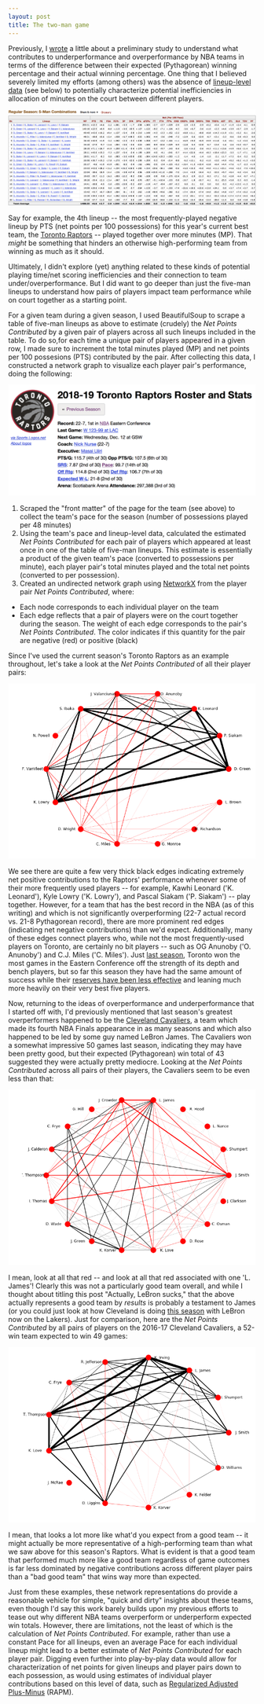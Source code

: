 ```yaml
---
layout: post
title: The two-man game
---
```


Previously, I [wrote](https://douglaswlee.github.io/NBA-Performance/) a little about a preliminary study to understand what contributes to underperformance and overperformance by NBA teams in terms of the difference between their expected (Pythagorean) winning percentage and their actual winning percentage. One thing that I believed severely limited my efforts (among others) was the absence of [lineup-level data](https://www.basketball-reference.com/teams/TOR/2019/lineups/) (see below) to potentially characterize potential inefficiencies in allocation of minutes on the court between different players.

<p align="center">
  <img src="../assets/img/Lineups.png">
</p>

Say for example, the 4th lineup -- the most frequently-played negative lineup by PTS (net points per 100 possessions) for this year's current best team, the [Toronto Raptors](https://www.theringer.com/nba/2018/12/6/18128576/raptors-sixers-elite-east) -- played together over more minutes (MP). That *might* be something that hinders an otherwise high-performing team from winning as much as it should.

Ultimately, I didn't explore (yet) anything related to these kinds of potential playing time/net scoring inefficiencies and their connection to team under/overperformance. But I did want to go deeper than just the five-man lineups to understand how pairs of players impact team performance while on court together as a starting point.

For a given team during a given season, I used BeautifulSoup to scrape a table of five-man lineups as above to estimate (crudely) the *Net Points Contributed* by a given pair of players across all such lineups included in the table. To do so,for  each time a unique pair of players appeared in a given row, I made sure to increment the total minutes played (MP) and net points per 100 possesions (PTS) contributed by the pair. After collecting this data, I constructed a network graph to visualize each player pair's performance, doing the following: 

<p align="center">
  <img src="../assets/img/Pace.png">
</p>

1. Scraped the "front matter" of the page for the team (see above) to collect the team's pace for the season (number of possessions played per 48 minutes)
2. Using the team's pace and lineup-level data, calculated the estimated *Net Points Contributed* for each pair of players which appeared at least once in one of the table of five-man lineups. This estimate is essentially a product of the given team's pace (converted to possessions per minute), each player pair's total minutes played and the total net points (converted to per possession).
3. Created an undirected network graph using [NetworkX](https://networkx.github.io) from the player pair *Net Points Contributed*, where:
* Each node corresponds to each individual player on the team
* Each edge reflects that a pair of players were on the court together during the season. The weight of each edge corresponds to the pair's *Net Points Contributed*. The color indicates if this quantity for the pair are negative (red) or positive (black)

Since I've used the current season's Toronto Raptors as an example throughout, let's take a look at the *Net Points Contributed* of all their player pairs:

<p align="center">
  <img src="../assets/img/1819Raptors.png">
</p>

We see there are quite a few very thick black edges indicating extremely net positive contributions to the Raptors' performance whenever some of their more frequently used players -- for example, Kawhi Leonard ('K. Leonard'), Kyle Lowry ('K. Lowry'), and Pascal Siakam ('P. Siakam') -- play together. However, for a team that has the best record in the NBA (as of this writing) and which is not significantly overperforming (22-7 actual record vs. 21-8 Pythagorean record), there are more prominent red edges (indicating net negative contributions) than we'd expect. Additionally, many of these edges connect players who, while not the most frequently-used players on Toronto, are certainly no bit players -- such as OG Anunoby ('O. Anunoby') and C.J. Miles ('C. Miles'). Just [last season](https://www.theringer.com/nba-playoffs/2018/4/14/17238988/raptors-wizards-game-1), Toronto won the most games in the Eastern Conference off the strength of its depth and bench players, but so far this season they have had the same amount of success while their [reserves have been less effective](https://www.thestar.com/sports/raptors/2018/12/11/raptors-bench-mob-20-remains-a-work-in-progress.html) and leaning much more heavily on their very best five players.

Now, returning to the ideas of overperformance and underperformance that I started off with, I'd previously mentioned that last season's greatest overperformers happened to be the [Cleveland Cavaliers](https://www.basketball-reference.com/teams/CLE/2018.html), a team which made its fourth NBA Finals appearance in as many seasons and which also happened to be led by some guy named LeBron James. The Cavaliers won a somewhat impressive 50 games last season, indicating they may have been pretty good, but their expected (Pythagorean) win total of 43 suggested they were actually pretty mediocre. Looking at the *Net Points Contributed* across all pairs of their players, the Cavaliers seem to be even less than that:

<p align="center">
  <img src="../assets/img/1718Cavs.png">
</p>

I mean, look at all that red -- and look at all that red associated with one 'L. James'! Clearly this was not a particularly good team overall, and while I thought about titling this post "Actually, LeBron sucks," that the above actually represents a good team by *results* is probably a testament to James (or you could just look at how Cleveland is doing [this season](https://www.basketball-reference.com/teams/CLE/2019.html) with LeBron now on the Lakers). Just for comparison, here are the *Net Points Contributed* by all pairs of players on the 2016-17 Cleveland Cavaliers, a 52-win team expected to win 49 games:

<p align="center">
  <img src="../assets/img/1617Cavs.png">
</p>

I mean, that looks a lot more like what'd you expect from a good team -- it might actually be more representative of a high-performing team than what we saw above for this season's Raptors. What is evident is that a good team that performed much more like a good team regardless of game outcomes is far less dominated by negative contributions across different player pairs than a "bad good team" that wins way more than expected.

Just from these examples, these network representations do provide a reasonable vehicle for simple, "quick and dirty" insights about these teams, even though I'd say this work barely builds upon my previous efforts to tease out why different NBA teams overperform or underperform expected win totals. However, there are limitations, not the least of which is the calculation of *Net Points Contributed*. For example, rather than use a constant Pace for all lineups, even an average Pace for each individual lineup might lead to a better estimate of *Net Points Contributed* for each player pair. Digging even further into play-by-play data would allow for characterization of net points for given lineups and player pairs down to each possession, as would using estimates of individual player contributions based on this level of data, such as [Regularized Adjusted](https://squared2020.com/2017/09/18/deep-dive-on-regularized-adjusted-plus-minus-i-introductory-example/) [Plus-Minus](https://squared2020.com/2017/09/18/deep-dive-on-regularized-adjusted-plus-minus-ii-basic-application-to-2017-nba-data-with-r/) (RAPM).
